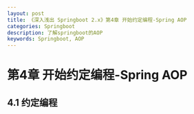 ```yaml
---
layout: post
title: 《深入浅出 Springboot 2.x》第4章 开始约定编程-Spring AOP
categories: Springboot
description: 了解springboot的AOP
keywords: Springboot, AOP
---
```


# 第4章 开始约定编程-Spring AOP

## 4.1 约定编程